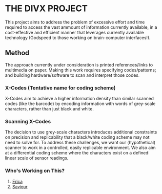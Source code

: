 # THE DIVX PROJECT

This project aims to address the problem of excessive effort and time required to access the vast ammount of information currently available, in a cost-effective and efficient manner that leverages currently available technology (Godspeed to those working on brain-computer interfaces!).  

## Method
The approach currently under consideration is printed references/links to multimedia on paper. Making this work requires specifying codes/patterns; and building hardware/software to scan and interpret those codes.  

### X-Codes (Tentative name for coding scheme)
X-Codes aim to achieve a higher information density than similar scanned codes (like the barcode) by encoding information with words of grey-scale characters, rather than just black and white.  

### Scanning X-Codes
The decision to use grey-scale characters introduces additional constraints on precision and replicability that a black/white coding scheme may not need to solve for. To address these challenges, we want our (hypothetical) scanner to work in a controlled, easily replicable environment. We also aim at a differential coding scheme where the characters exist on a defined linear scale of sensor readings.

### Who's Working on This?
1. [Erica](https://github.com/ericametta)
2. [Saviour](https://github.com/seyviour)
 
